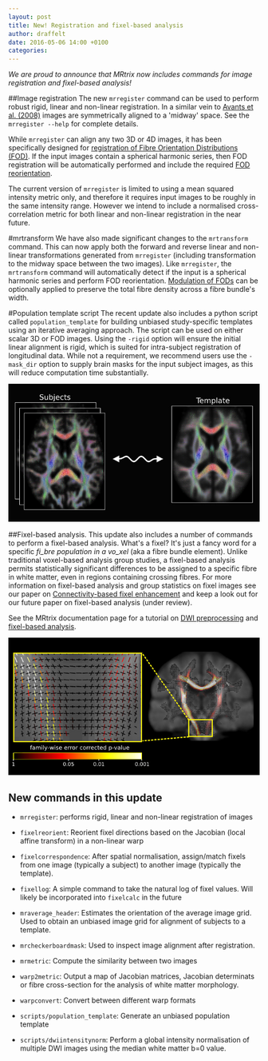 ```yaml
---
layout: post
title: New! Registration and fixel-based analysis
author: draffelt
date: 2016-05-06 14:00 +0100
categories: 
---
```


_We are proud to announce that MRtrix now includes commands for image registration and fixel-based analysis!_


##Image registration
The new `mrregister` command can be used to perform robust rigid, linear and non-linear registration. In a similar vein to [Avants et al. (2008)](http://www.ncbi.nlm.nih.gov/pubmed/17659998) images are symmetrically aligned to a 'midway' space. See the `mrregister --help` for complete details. 

While `mrregister` can align any two 3D or 4D images, it has been specifically designed for [registration of Fibre Orientation Distributions (FOD)](http://www.ncbi.nlm.nih.gov/pubmed/21316463). If the input images contain a spherical harmonic series, then FOD registration will be automatically performed and include the required [FOD reorientation](http://www.ncbi.nlm.nih.gov/pubmed/22183751).

The current version of `mrregister` is limited to using a mean squared intensity metric only, and therefore it requires input images to be roughly in the same intensity range. However we intend to include a normalised cross-correlation metric for both linear and non-linear registration in the near future. 

#mrtransform
We have also made significant changes to the `mrtransform` command. This can now apply both the forward and reverse linear and non-linear transformations generated from `mrregister` (including transformation to the midway space between the two images). Like `mrregister`, the `mrtransform` command will automatically detect if the input is a spherical harmonic series and perform FOD reorientation. [Modulation of FODs](http://www.ncbi.nlm.nih.gov/pubmed/22036682) can be optionally applied to preserve the total fibre density across a fibre bundle's width. 
 
#Population template script
The recent update also includes a python script called `population_template` for building unbiased study-specific templates using an iterative averaging approach. The script can be used on either scalar 3D or FOD images. Using the `-rigid` option will ensure the initial linear alignment is rigid, which is suited for intra-subject registration of longitudinal data.  While not a requirement, we recommend users use the `-mask_dir` option to supply brain masks for the input subject images, as this will reduce computation time substantially. 

![Population template](images/frontpage/registration.jpg)

##Fixel-based analysis. 
This update also includes a number of commands to perform a fixel-based analysis. What's a fixel? It's just a fancy word for a specific _fi_bre population in a vo_xel_ (aka a fibre bundle element). Unlike traditional voxel-based analysis group studies, a fixel-based analysis permits statistically significant differences to be assigned to a specific fibre in white matter, even in regions containing crossing fibres. For more information on fixel-based analysis and group statistics on fixel images see our paper on [Connectivity-based fixel enhancement](http://www.ncbi.nlm.nih.gov/pubmed/26004503) and keep a look out for our future paper on fixel-based analysis (under review). 

See the MRtrix documentation page for a tutorial on [DWI preprocessing](http://mrtrix.readthedocs.io/en/latest/workflows/DWI_preprocessing_for_quantitative_analysis.html) and [fixel-based analysis](http://mrtrix.readthedocs.io/en/latest/workflows/fixel_based_analysis.html). 

![Population template](images/frontpage/fixel-based-analysis.jpg)

## New commands in this update
- `mrregister`: performs rigid, linear and non-linear registration of images

- `fixelreorient`: Reorient fixel directions based on the Jacobian (local affine transform) in a non-linear warp

- `fixelcorrespondence`: After spatial normalisation, assign/match fixels from one image (typically a subject) to another image (typically the template). 

- `fixellog`: A simple command to take the natural log of fixel values. Will likely be incorporated into `fixelcalc` in the future

- `mraverage_header`: Estimates the orientation of the average image grid. Used to obtain an unbiased image grid for alignment of subjects to a template. 

- `mrcheckerboardmask`: Used to inspect image alignment after registration.

- `mrmetric`: Compute the similarity between two images

- `warp2metric`: Output a map of Jacobian matrices, Jacobian determinats or fibre cross-section for the analysis of white matter morphology. 

- `warpconvert`: Convert between different warp formats

- `scripts/population_template`: Generate an unbiased population template

- `scripts/dwiintensitynorm`: Perform a global intensity normalisation of multiple DWI images using the median white matter b=0 value. 
